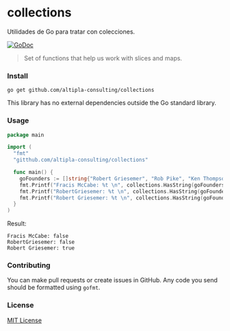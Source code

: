 
# collections

Utilidades de Go para tratar con colecciones.

[![GoDoc](https://godoc.org/github.com/altipla-consulting/collections?status.svg)](https://godoc.org/github.com/altipla-consulting/collections)

> Set of functions that help us work with slices and maps.


### Install

```shell
go get github.com/altipla-consulting/collections
```

This library has no external dependencies outside the Go standard library.


### Usage
```go
package main

import (
  "fmt"
  "gitthub.com/altipla-consulting/collections"

  func main() {
    goFounders := []string{"Robert Griesemer", "Rob Pike", "Ken Thompson"}
    fmt.Printf("Fracis McCabe: %t \n", collections.HasString(goFounders, "Francis McCabe"))
    fmt.Printf("RobertGriesemer: %t \n", collections.HasString(goFounders, "RobertGriesemer"))
    fmt.Printf("Robert Griesemer: %t \n", collections.HasString(goFounders, "Robert Griesemer"))
  }
)
```

Result:
```
Fracis McCabe: false 
RobertGriesemer: false 
Robert Griesemer: true 
```

### Contributing

You can make pull requests or create issues in GitHub. Any code you send should be formatted using ```gofmt```.

### License

[MIT License](LICENSE)
